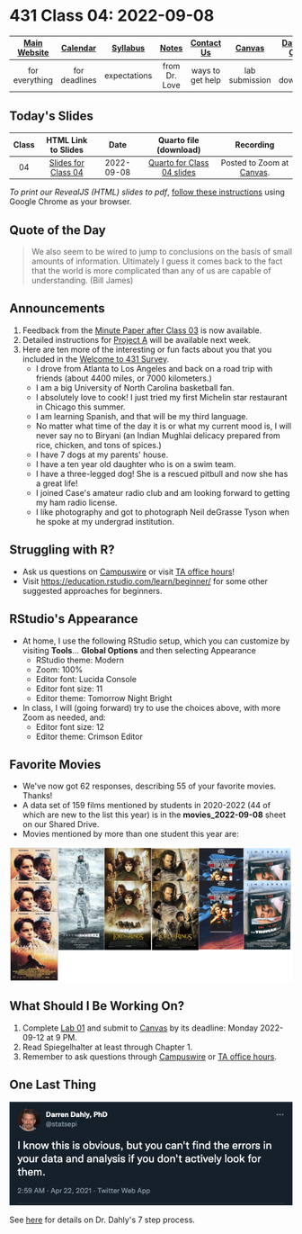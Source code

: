 # 431 Class 04: 2022-09-08

[Main Website](https://thomaselove.github.io/431-2022/) | [Calendar](https://thomaselove.github.io/431-2022/calendar.html) | [Syllabus](https://thomaselove.github.io/431-syllabus-2022/) | [Notes](https://thomaselove.github.io/431-notes/) | [Contact Us](https://thomaselove.github.io/431-2022/contact.html) | [Canvas](https://canvas.case.edu) | [Data and Code](https://github.com/THOMASELOVE/431-data)
:-----------: | :--------------: | :----------: | :---------: | :-------------: | :-----------: | :------------:
for everything | for deadlines | expectations | from Dr. Love | ways to get help | lab submission | for downloads

## Today's Slides

Class | HTML Link to Slides | Date | Quarto file (download) | Recording
:---: | :------------: | :---: | :--------------: | :----: 
04 | [Slides for Class 04](https://thomaselove.github.io/431-slides-2022/class04.html) | 2022-09-08 | [Quarto for Class 04 slides](https://thomaselove.github.io/431-slides-2022/class04.qmd) | Posted to Zoom at [Canvas](https://canvas.case.edu).

*To print our RevealJS (HTML) slides to pdf*, [follow these instructions](https://quarto.org/docs/presentations/revealjs/presenting.html#print-to-pdf) using Google Chrome as your browser.

## Quote of the Day

> We also seem to be wired to jump to conclusions on the basis of small amounts of information. Ultimately I guess it comes back to the fact that the world is more complicated than any of us are capable of understanding. (Bill James)

## Announcements

1. Feedback from the [Minute Paper after Class 03](https://bit.ly/431-2022-min03-feedback) is now available.
2. Detailed instructions for [Project A](https://thomaselove.github.io/431-2022/assignments.html#project-a) will be available next week.
3. Here are ten more of the interesting or fun facts about you that you included in the [Welcome to 431 Survey](https://bit.ly/431-2022-welcome-survey).
    - I drove from Atlanta to Los Angeles and back on a road trip with friends (about 4400 miles, or 7000 kilometers.) 
    - I am a big University of North Carolina basketball fan.
    - I absolutely love to cook! I just tried my first Michelin star restaurant in Chicago this summer.
    - I am learning Spanish, and that will be my third language.
    - No matter what time of the day it is or what my current mood is, I will never say no to Biryani (an Indian Mughlai delicacy prepared from rice, chicken, and tons of spices.)
    - I have 7 dogs at my parents' house.
    - I have a ten year old daughter who is on a swim team.
    - I have a three-legged dog! She is a rescued pitbull and now she has a great life!
    - I joined Case's amateur radio club and am looking forward to getting my ham radio license.
    - I like photography and got to photograph Neil deGrasse Tyson when he spoke at my undergrad institution.

## Struggling with R?

- Ask us questions on [Campuswire](https://campuswire.com/) or visit [TA office hours](https://thomaselove.github.io/431-2022/contact.html)!
- Visit https://education.rstudio.com/learn/beginner/ for some other suggested approaches for beginners.

## RStudio's Appearance

- At home, I use the following RStudio setup, which you can customize by visiting **Tools**... **Global Options** and then selecting Appearance
    - RStudio theme: Modern
    - Zoom: 100%
    - Editor font: Lucida Console
    - Editor font size: 11
    - Editor theme: Tomorrow Night Bright
- In class, I will (going forward) try to use the choices above, with more Zoom as needed, and:
    - Editor font size: 12
    - Editor theme: Crimson Editor

## Favorite Movies

- We've now got 62 responses, describing 55 of your favorite movies. Thanks! 
- A data set of 159 films mentioned by students in 2020-2022 (44 of which are new to the list this year) is in the **movies_2022-09-08** sheet on our Shared Drive.
- Movies mentioned by more than one student this year are:

![](movies_multiple.png)

## What Should I Be Working On?

1. Complete [Lab 01](https://github.com/THOMASELOVE/431-labs-2022) and submit to [Canvas](https://canvas.case.edu/) by its deadline: Monday 2022-09-12 at 9 PM.
2. Read Spiegelhalter at least through Chapter 1.
3. Remember to ask questions through [Campuswire](https://campuswire.com/) or [TA office hours](https://thomaselove.github.io/431-2022/contact.html).

## One Last Thing

![](dahly-2021-04-22.png)

See [here](https://twitter.com/statsepi/status/1385126000149807105) for details on Dr. Dahly's 7 step process.

